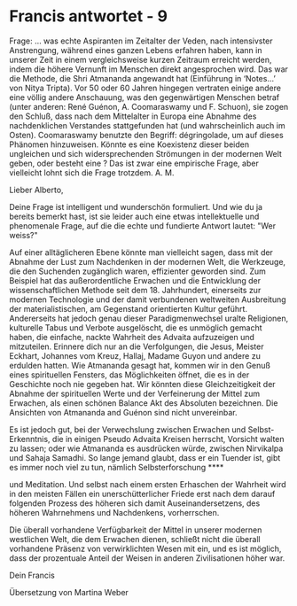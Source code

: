 # Francis antwortet - 9

Frage: … was echte Aspiranten im Zeitalter der Veden, nach intensivster Anstrengung, während eines ganzen Lebens erfahren haben, kann in unserer Zeit in einem vergleichsweise kurzen Zeitraum erreicht werden, indem die höhere Vernunft im Menschen direkt angesprochen wird. Das war die Methode, die Shri Atmananda angewandt hat (Einführung in ‘Notes…’ von Nitya Tripta). Vor 50 oder 60 Jahren hingegen vertraten einige andere eine völlig andere Anschauung, was den gegenwärtigen Menschen betraf (unter anderen: René Guénon, A. Coomaraswamy und F. Schuon), sie zogen den Schluß, dass nach dem Mittelalter in Europa eine Abnahme des nachdenklichen Verstandes stattgefunden hat (und wahrscheinlich auch im Osten). Coomaraswamy benutzte den Begriff: dégringolade, um auf dieses Phänomen hinzuweisen. Könnte es eine Koexistenz dieser beiden ungleichen und sich widersprechenden Strömungen in der modernen Welt geben, oder besteht eine ? Das ist zwar eine empirische Frage, aber vielleicht lohnt sich die Frage trotzdem. A. M. 

Lieber Alberto,

Deine Frage ist intelligent und wunderschön formuliert. Und wie du ja bereits bemerkt hast, ist sie leider auch eine etwas intellektuelle und phenomenale Frage, auf die die echte und fundierte Antwort lautet: "Wer weiss?"

Auf einer alltäglicheren Ebene könnte man vielleicht sagen, dass mit der Abnahme der Lust zum Nachdenken in der modernen Welt, die Werkzeuge, die den Suchenden zugänglich waren, effizienter geworden sind. Zum Beispiel hat das außerordentliche Erwachen und die Entwicklung der wissenschaftlichen Methode seit dem 18. Jahrhundert, einerseits zur modernen Technologie und der damit verbundenen weltweiten Ausbreitung der materialistischen, am Gegenstand orientierten Kultur geführt. Andererseits hat jedoch genau dieser Paradigmenwechsel uralte Religionen, kulturelle Tabus und Verbote ausgelöscht, die es unmöglich gemacht haben, die einfache, nackte Wahrheit des Advaita aufzuzeigen und mitzuteilen. Erinnere dich nur an die Verfolgungen, die Jesus, Meister Eckhart, Johannes vom Kreuz, Hallaj, Madame Guyon und andere zu erdulden hatten. Wie Atmananda gesagt hat, kommen wir in den Genuß eines spirituellen Fensters, das Möglichkeiten öffnet, die es in der Geschichte noch nie gegeben hat. Wir könnten diese Gleichzeitigkeit der Abnahme der spirituellen Werte und der Verfeinerung der Mittel zum Erwachen, als einen schönen Balance Akt des Absoluten bezeichnen. Die Ansichten von Atmananda and Guénon sind nicht unvereinbar.

Es ist jedoch gut, bei der Verwechslung zwischen Erwachen und Selbst-Erkenntnis, die in einigen Pseudo Advaita Kreisen herrscht, Vorsicht walten zu lassen; oder wie Atmananda es ausdrücken würde, zwischen Nirvikalpa und Sahaja Samadhi. So lange jemand glaubt, dass er ein Tuender ist, gibt es immer noch viel zu tun, nämlich Selbsterforschung **** 

und Meditation. Und selbst nach einem ersten Erhaschen der Wahrheit wird in den meisten Fällen ein unerschütterlicher Friede erst nach dem darauf folgenden Prozess des höheren sich damit Auseinandersetzens, des höheren Wahrnehmens und Nachdenkens, vorherrschen.

Die überall vorhandene Verfügbarkeit der Mittel in unserer modernen westlichen Welt, die dem Erwachen dienen, schließt nicht die überall vorhandene Präsenz von verwirklichten Wesen mit ein, und es ist möglich, dass der prozentuale Anteil der Weisen in anderen Zivilisationen höher war. 

Dein Francis

Übersetzung von Martina Weber

